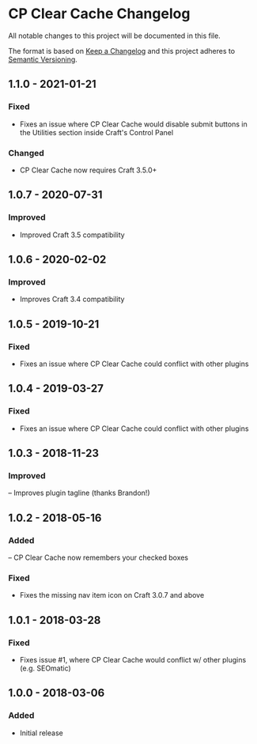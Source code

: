 # CP Clear Cache Changelog

All notable changes to this project will be documented in this file.

The format is based on [Keep a Changelog](http://keepachangelog.com/) and this project adheres to [Semantic Versioning](http://semver.org/).

## 1.1.0 - 2021-01-21  

### Fixed  
- Fixes an issue where CP Clear Cache would disable submit buttons in the Utilities section inside Craft's Control Panel  

### Changed  
- CP Clear Cache now requires Craft 3.5.0+  

## 1.0.7 - 2020-07-31  

### Improved  

- Improved Craft 3.5 compatibility  

## 1.0.6 - 2020-02-02  

### Improved  

- Improves Craft 3.4 compatibility  

## 1.0.5 - 2019-10-21  

### Fixed  

- Fixes an issue where CP Clear Cache could conflict with other plugins  

## 1.0.4 - 2019-03-27  

### Fixed  

- Fixes an issue where CP Clear Cache could conflict with other plugins  

## 1.0.3 - 2018-11-23  

### Improved  

– Improves plugin tagline (thanks Brandon!)  

## 1.0.2 - 2018-05-16  

### Added  

– CP Clear Cache now remembers your checked boxes  

### Fixed  

- Fixes the missing nav item icon on Craft 3.0.7 and above  

## 1.0.1 - 2018-03-28  

### Fixed  

- Fixes issue #1, where CP Clear Cache would conflict w/ other plugins (e.g. SEOmatic)  

## 1.0.0 - 2018-03-06  

### Added  

- Initial release  
